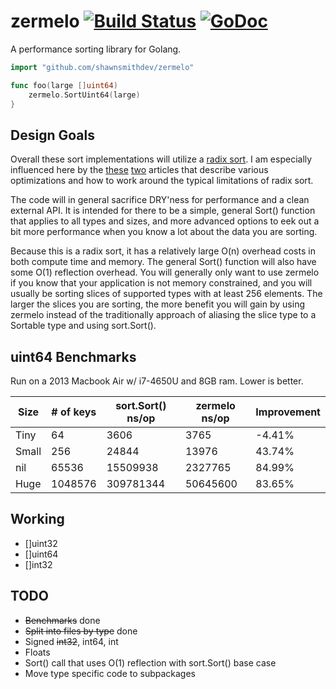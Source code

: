 zermelo [![Build Status](https://travis-ci.org/shawnsmithdev/zermelo.svg)](https://travis-ci.org/shawnsmithdev/zermelo) [![GoDoc](https://godoc.org/github.com/shawnsmithdev/zermelo?status.png)](https://godoc.org/github.com/shawnsmithdev/zermelo)
=========

A performance sorting library for Golang.

```go
import "github.com/shawnsmithdev/zermelo"

func foo(large []uint64)
    zermelo.SortUint64(large)
}
```

Design Goals
------------

Overall these sort implementations will utilize a [radix sort](https://en.wikipedia.org/wiki/Radix_sort "Radix Sort").
I am especially influenced here by the [these](http://codercorner.com/RadixSortRevisited.htm "Radix Sort Revisited")
[two](http://stereopsis.com/radix.html "Radix Tricks") articles that describe various optimizations and how
to work around the typical limitations of radix sort.

The code will in general sacrifice DRY'ness for performance and a clean external API.  It is intended for there to be a simple, general Sort() function that applies to all types and sizes, and more advanced options to eek out a bit more performance when you know a lot about the data you are sorting.

Because this is a radix sort, it has a relatively large O(n) overhead costs in both compute time and memory.
The general Sort() function will also have some O(1) reflection overhead.  You will generally only want to
use zermelo if you know that your application is not memory constrained, and you will usually be sorting slices
of supported types with at least 256 elements.  The larger the slices you are sorting, the more benefit you will
gain by using zermelo instead of the traditionally approach of aliasing the slice type to a Sortable type
and using sort.Sort().


uint64 Benchmarks
-----------------

Run on a 2013 Macbook Air w/ i7-4650U and 8GB ram.  Lower is better.

| Size  | # of keys | sort.Sort() ns/op | zermelo ns/op |Improvement|
|-------|-----------|-------------------|---------------|-----------|
| Tiny  |64         |3606               |3765           |-4.41%     |
| Small |256        |24844              |13976          |43.74%     |
| nil   |65536      |15509938           |2327765        |84.99%     |
| Huge  |1048576    |309781344          |50645600       |83.65%     |

Working
-------

* []uint32
* []uint64
* []int32

TODO
----

* ~~Benchmarks~~ done
* ~~Split into files by type~~ done
* Signed ~~int32~~, int64, int
* Floats
* Sort() call that uses O(1) reflection with sort.Sort() base case
* Move type specific code to subpackages
